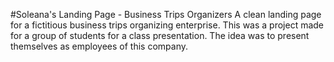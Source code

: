 #Soleana's Landing Page - Business Trips Organizers
A clean landing page for a fictitious business trips organizing enterprise. This was a project made for a group of students for a class presentation. The idea was to present themselves as employees of this company.
